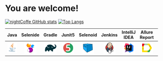 # You are welcome!
[![nightCoffe GitHub stats](https://github-readme-stats.vercel.app/api?username=nightCoffe&show_icons=true&theme=radical)](https://github.com/nightCoffe/github-readme-stats)
[![Top Langs](https://github-readme-stats.vercel.app/api/top-langs/?username=nightCoffe&langs_count=8)](https://github.com/nightCoffe/github-readme-stats)



|              Java               | Selenide |                Gradle                 | Junit5 | Selenoid |             Jenkins             |               IntelliJ IDEA               |                Allure Report                |               Allure Testops                |             Telegram              |
|:-------------------------------:|:----:|:-------------------------------------:|:------:|:--------:|:-------------------------------:|:-----------------------------------------:|:-------------------------------------------:|:-------------------------------------------:|:---------------------------------:|
| ![Java](/images/Java.png) | ![Selenide](/images/Selenide.png) | ![Gradle](/images/Gradle.png) | ![JUnit5](/images/JUnit5.png) | ![Selenoid](/images/Selenoid.png) | ![Jenkins](/images/Jenkins.png) | ![Intelij_IDEA](/images/Intelij_IDEA.png) | ![Allure Report](/images/Allure_Report.png) | ![AllureTestOps](/images/AllureTestOps.png) | ![Telegram](/images/Telegram.png) |
